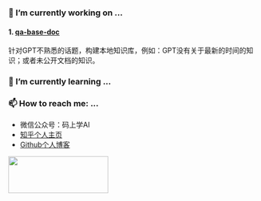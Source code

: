 ### 🔭 I’m currently working on ...

#### 1. [qa-base-doc](https://github.com/erberry/openai-cookbook-demo/tree/main/qa-base-doc)

针对GPT不熟悉的话题，构建本地知识库，例如：GPT没有关于最新的时间的知识；或者未公开文档的知识。

###  🌱 I’m currently learning ...

### 📫 How to reach me: ...

* 微信公众号：码上学AI
* [知乎个人主页](https://www.zhihu.com/people/liu-wei-54-20)
* [Github个人博客](https://erberry.github.io/)

<img src="https://erberry.github.io/55.png" width="200" height="74" />


